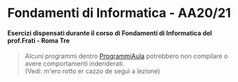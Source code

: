 # Fondamenti di Informatica - AA20/21
#### Esercizi dispensati durante il corso di Fondamenti di Informatica del prof.Frati - Roma Tre

> Alcuni programmi dentro [ProgrammiAula](ProgrammiAula) potrebbero non compilare o avere comportamenti inderiderati.  
> (Vedi: m'ero rotto er cazzo de seguì a lezione)